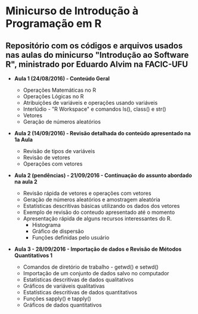 # **Minicurso de Introdução à Programação em R**

## Repositório com os códigos e arquivos usados nas aulas do minicurso "Introdução ao Software R", ministrado por Eduardo Alvim na FACIC-UFU  
  
 - **Aula 1 (24/08/2016) - Conteúdo Geral**  
	- Operações Matemáticas no R  
	- Operações Lógicas no R  
	- Atribuições de variáveis e operações usando variáveis  
	- Interlúdio - "R Workspace" e comandos ls(), class() e str()
	- Vetores  
	- Geração de números aleatórios  
  
 - **Aula 2 (14/09/2016) - Revisão detalhada do conteúdo apresentado na 1a Aula**  
	- Revisão de tipos de variáveis  
	- Revisão de vetores  
	- Operações com vetores  
  
 - **Aula 2 (pendências) - 21/09/2016 - Continuação do assunto abordado na aula 2**  
	- Revisão rápida de vetores e operações com vetores  
	- Geração de números aleatórios e amostragem aleatória  
	- Estatísticas descritivas básicas utilizando os dados dos vetores  
	- Exemplo de revisão do conteudo apresentado até o momento
	- Apresentação rápida de alguns recursos interessantes do R.
		- Histograma  
		- Gráfico de dispersão  
		- Funções definidas pelo usuário  
  
 - **Aula 3 - 28/09/2016 - Importação de dados e Revisão de Métodos Quantitativos 1**  
	- Comandos de diretório de trabalho - getwd() e setwd()  
	- Importação de um conjunto de dados salvo no computador  
	- Estatísticas descritivas de dados qualitativos  
	- Gráficos de variáveis qualitativas  
	- Estatísticas descritivas de dados quantitativos  
	- Funções sapply() e tapply()  
	- Gráficos de dados quantitativos  
